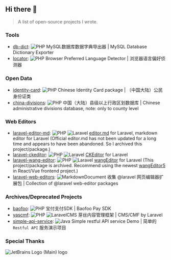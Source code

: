 ## Hi there 👋

> A list of open-source projects I wrote.

### Tools

- [db-dict](https://github.com/douyasi/db-dict): ![PHP](https://img.shields.io/badge/-php-000000?style=flat&logo=php)
 MySQL数据库数据字典导出器 | MySQL Database Dictionary Exporter
- [locator](https://github.com/douyasi/locator): ![PHP](https://img.shields.io/badge/-php-000000?style=flat&logo=php) Browser Preferred Language Detector | 浏览器语言偏好侦测器
 
### Open Data

- [identity-card](https://github.com/douyasi/identity-card): ![PHP](https://img.shields.io/badge/-php-000000?style=flat&logo=php) Chinese Identity Card package | （中国大陆）公民身份证类
- [china-divisions](https://github.com/douyasi/china-divisions): ![PHP](https://img.shields.io/badge/-php-000000?style=flat&logo=php) 中国（大陆）县级以上行政区划数据库 | Chinese administrative divisions database, note: only to county level

### Web Editors

- [laravel-editor-md](https://github.com/douyasi/laravel-editor-md): ![PHP](https://img.shields.io/badge/-php-000000?style=flat&logo=php) ![Laravel](https://img.shields.io/badge/-Laravel-000000?style=flat&logo=laravel) [editor.md](https://pandao.github.io/editor.md/) for Laravel, markdown editor for Laravel (Official editor.md has not been updated for a long time and appears to have been abandoned. So I archived this project/package.)
- [laravel-ckeditor](https://github.com/douyasi/laravel-ckeditor): ![PHP](https://img.shields.io/badge/-php-000000?style=flat&logo=php) ![Laravel](https://img.shields.io/badge/-Laravel-000000?style=flat&logo=laravel) [CKEditor](https://ckeditor.com/) for Laravel
- [laravel-wang-editor](https://github.com/douyasi/laravel-wang-editor): ![PHP](https://img.shields.io/badge/-php-000000?style=flat&logo=php) ![Laravel](https://img.shields.io/badge/-Laravel-000000?style=flat&logo=laravel) [wangEditor](https://www.wangeditor.com/) for Laravel (This project/package is archived. Recommend using the newest [wangEditor5](https://www.wangeditor.com/en/v5/for-frame.html) in React/Vue frontend project.)
- [laravel-web-editors](https://github.com/douyasi/laravel-web-editors): ![MarkdownDocument](https://img.shields.io/badge/-document-000000?style=flat&logo=markdown) 收集 @laravel 网页编辑器扩展包 | Collection of @laravel web-editor packages

### Archives/Deprecated Projects

- [baofoo](https://github.com/douyasi/baofoo): ![PHP](https://img.shields.io/badge/-php-000000?style=flat&logo=php) 宝付支付SDK | Baofoo Pay SDK
- [yascmf](https://github.com/douyasi/yascmf): ![PHP](https://img.shields.io/badge/-php-000000?style=flat&logo=php) ![LaravelCMS](https://img.shields.io/badge/-Laravel%20CMS-000000?style=flat&logo=laravel) 芽丝内容管理框架 | CMS/CMF by Laravel
- [simple-api-service](https://github.com/douyasi/simple-api-service): ![Java](https://img.shields.io/badge/-Java-000000?style=flat&logo=java) Simple restful API service Demo | 简单的 `Restful API` 服务演示项目

### Special Thanks

![JetBrains Logo (Main) logo](https://resources.jetbrains.com/storage/products/company/brand/logos/jb_beam.svg)

<!--

**Here are some ideas to get you started:**

🙋‍♀️ A short introduction - what is your organization all about?
🌈 Contribution guidelines - how can the community get involved?
👩‍💻 Useful resources - where can the community find your docs? Is there anything else the community should know?
🍿 Fun facts - what does your team eat for breakfast?
🧙 Remember, you can do mighty things with the power of [Markdown](https://docs.github.com/github/writing-on-github/getting-started-with-writing-and-formatting-on-github/basic-writing-and-formatting-syntax)
-->


